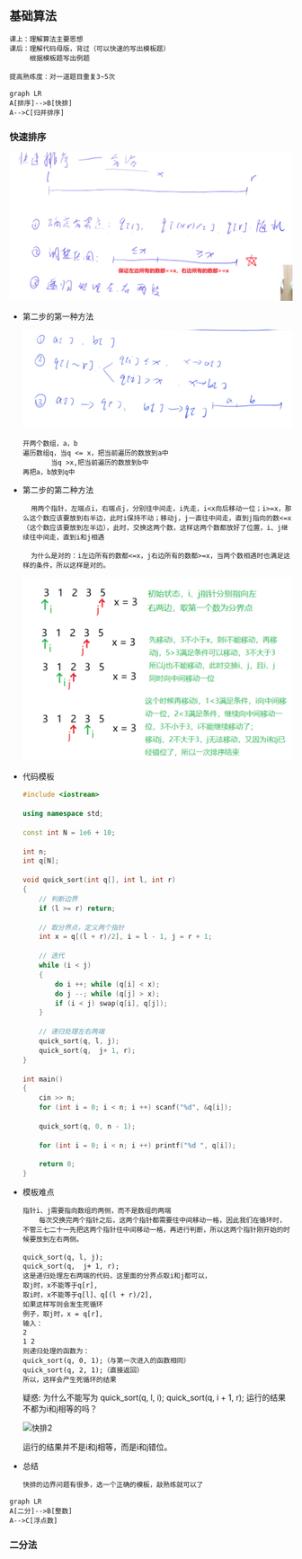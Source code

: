 ## 基础算法

```
课上：理解算法主要思想
课后：理解代码母版，背过（可以快速的写出模板题）
	 根据模板题写出例题
	 
提高熟练度：对一道题目重复3~5次
```

```mermaid
graph LR
A[排序]-->B[快排]
A-->C[归并排序]
```
### 快速排序

![快排1](imgs\快排1.png)

- 第二步的第一种方法

  ![快排第二步实现1](imgs\快排第二步实现1.png)

  ```
  开两个数组，a，b
  遍历数组q，当q <= x，把当前遍历的数放到a中
  		 当q >x,把当前遍历的数放到b中
  再把a，b放到q中
  ```

- 第二步的第二种方法

  ```
  	用两个指针，左端点i，右端点j，分别往中间走，i先走，i<x向后移动一位；i>=x，那么这个数应该要放到右半边，此时i保持不动；移动j，j一直往中间走，直到j指向的数<=x（这个数应该要放到左半边），此时，交换这两个数，这样这两个数都放好了位置，i、j继续往中间走，直到i和j相遇
  	
  	为什么是对的：i左边所有的数都<=x，j右边所有的数都>=x，当两个数相遇时也满足这样的条件，所以这样是对的。
  ```

  ![快排第二步例子](imgs\快排第二步例子.png)

- 代码模板

  ```c++
  #include <iostream>
  
  using namespace std;
  
  const int N = 1e6 + 10;
  
  int n;
  int q[N];
  
  void quick_sort(int q[], int l, int r)
  {
      // 判断边界
      if (l >= r) return;
      
      // 取分界点，定义两个指针
      int x = q[(l + r)/2], i = l - 1, j = r + 1;
      
      // 迭代
      while (i < j)
      {
          do i ++; while (q[i] < x);
          do j --; while (q[j] > x);
          if (i < j) swap(q[i], q[j]);
      }
      
      // 递归处理左右两端
      quick_sort(q, l, j);
      quick_sort(q,  j+ 1, r);
  }
  
  int main()
  {
      cin >> n;
      for (int i = 0; i < n; i ++) scanf("%d", &q[i]);
      
      quick_sort(q, 0, n - 1);
      
      for (int i = 0; i < n; i ++) printf("%d ", q[i]);
      
      return 0;
  }
  ```

- 模板难点

  ```
  指针i、j需要指向数组的两侧，而不是数组的两端
      每次交换完两个指针之后，这两个指针都需要往中间移动一格，因此我们在循环时，不管三七二十一先把这两个指针往中间移动一格，再进行判断，所以这两个指针刚开始的时候要放到左右两侧。
      
  quick_sort(q, l, j);
  quick_sort(q,  j+ 1, r);
  这是递归处理左右两端的代码，这里面的分界点取i和j都可以，
  取j时，x不能等于q[r],
  取i时，x不能等于q[l]、q[(l + r)/2],
  如果这样写则会发生死循环
  例子，取j时，x = q[r],
  输入：
  2
  1 2
  则递归处理的函数为：
  quick_sort(q, 0, 1);（与第一次进入的函数相同）
  quick_sort(q, 2, 1);（直接返回）
  所以，这样会产生死循环的结果
  ```

  疑惑:
  为什么不能写为
  quick_sort(q, l, i);
  quick_sort(q,  i + 1, r);
  运行的结果不都为i和j相等的吗？

  ![快排2](E:\Desktop\acwing\算法基础课\01.Basic_algorithm\imgs\快排2.png)

  运行的结果并不是i和j相等，而是i和j错位。

- 总结

  ```
  快排的边界问题有很多，选一个正确的模板，敲熟练就可以了
  ```


```mermaid
graph LR
A[二分]-->B[整数]
A-->C[浮点数]
```

### 二分法